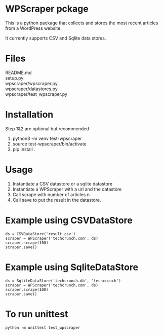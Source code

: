 # WPScraper pckage

This is a python package that collects and stores the most recent articles from a WordPress website.

It currently supports CSV and Sqlite data stores.

# Files
README.md   
setup.py   
wpscraper/wpscraper.py  
wpscraper/datastores.py   
wpscraper/test_wpscraper.py  

# Installation
Step 1&2 are optional but recommended  
1. python3 -m venv test-wpscraper   
2. source test-wpscraper/bin/activate   
3. pip install .  

# Usage
1. Instantiate a CSV datastore or a sqlite datastore   
2. Instantiate a WPScraper with a url and the datastore  
3. Call scrape with number of articles n   
4. Call save to put the result in the datastore. 

# Example using CSVDataStore
```from wpscraper import WPScraper, CSVDataStore  
ds = CSVDataStore('result.csv')  
scraper = WPScraper('techcrunch.com', ds)   
scraper.scrape(100)  
scraper.save()  
```

# Example using SqliteDataStore
```from wpscraper import WPScraper, SqliteDataStore  
ds = SqliteDataStore('techcrunch.db', 'techcrunch')  
scraper = WPScraper('techcrunch.com', ds)  
scraper.scrape(100)  
scraper.save()  
```

# To run unittest
```cd wpscraper  
python -m unittest test_wpscraper  
```

